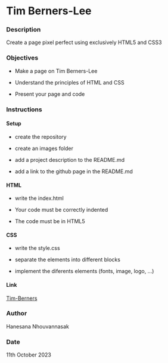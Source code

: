 # Tim Berners-Lee

### Description
Create a page pixel perfect using exclusively HTML5 and CSS3

### Objectives

* Make a page on Tim Berners-Lee

* Understand the principles of HTML and CSS

* Present your page and code

### Instructions

#### Setup

* create the repository

* create an images folder

* add a project description to the README.md

* add a link to the github page in the README.md

#### HTML
* write the index.html

* Your code must be correctly indented

* The code must be in HTML5

#### CSS
* write the style.css

* separate the elements into different blocks

* implement the diferents elements (fonts, image, logo, …​ )

#### Link

[Tim-Berners](https://iota07.github.io/Tim-Berners-Lee/)


### Author

Hanesana Nhouvannasak

### Date

11th October 2023
